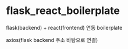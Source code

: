 # flask_react_boilerplate
flask(backend) + react(frontend) 연동 boilerplate

axios(flask backend 주소 바탕으로 연결)
